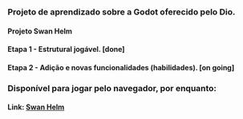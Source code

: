 ### Projeto de aprendizado sobre a Godot oferecido pelo Dio.

#### Projeto Swan Helm

#### Etapa 1 - Estrutural jogável. [done]


#### Etapa 2 - Adição e novas funcionalidades (habilidades). [on going]
### Disponível para jogar pelo navegador, por enquanto:
#### Link: [Swan Helm](https://clivaly-cardoso.itch.io/swan-helm)